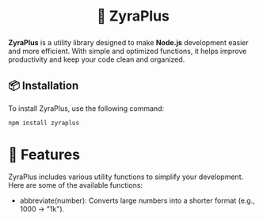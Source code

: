 # <h1 align="center">🍃 ZyraPlus</p>  

**ZyraPlus** is a utility library designed to make **Node.js** development easier and more efficient. With simple and optimized functions, it helps improve productivity and keep your code clean and organized.  

## 📦 Installation  

To install ZyraPlus, use the following command:  

```sh
npm install zyraplus
```

# 🚀 Features

ZyraPlus includes various utility functions to simplify your development. Here are some of the available functions:

- abbreviate(number): Converts large numbers into a shorter format (e.g., 1000 → "1k").

